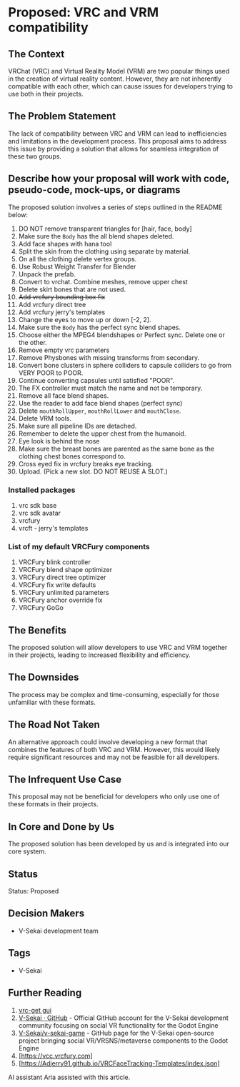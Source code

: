# Proposed: VRC and VRM compatibility

## The Context

VRChat (VRC) and Virtual Reality Model (VRM) are two popular things used in the creation of virtual reality content. However, they are not inherently compatible with each other, which can cause issues for developers trying to use both in their projects.

## The Problem Statement

The lack of compatibility between VRC and VRM can lead to inefficiencies and limitations in the development process. This proposal aims to address this issue by providing a solution that allows for seamless integration of these two groups.

## Describe how your proposal will work with code, pseudo-code, mock-ups, or diagrams

The proposed solution involves a series of steps outlined in the README below:

1. DO NOT remove transparent triangles for [hair, face, body]
1. Make sure the `Body` has the all blend shapes deleted.
1. Add face shapes with hana tool
2. Split the skin from the clothing using separate by material.
3. On all the clothing delete vertex groups.
4. Use Robust Weight Transfer for Blender
6. Unpack the prefab.
7. Convert to vrchat. Combine meshes, remove upper chest
8. Delete skirt bones that are not used.
9. ~~Add vrcfury bounding box fix~~
10. Add vrcfury direct tree
11. Add vrcfury jerry's templates
12. Change the eyes to move up or down [-2, 2].
13. Make sure the `Body` has the perfect sync blend shapes.
10. Choose either the MPEG4 blendshapes or Perfect sync. Delete one or the other.
11. Remove empty vrc parameters
12. Remove Physbones with missing transforms from secondary.
13. Convert bone clusters in sphere colliders to capsule colliders to go from VERY POOR to POOR.
14. Continue converting capsules until satisfied "POOR".
15. The FX controller must match the name and not be temporary.
16. Remove all face blend shapes.
17. Use the reader to add face blend shapes (perfect sync)
18. Delete `mouthRollUpper`, `mouthRollLower` and `mouthClose`. 
19. Delete VRM tools.
20. Make sure all pipeline IDs are detached.
21. Remember to delete the upper chest from the humanoid.
22. Eye look is behind the nose
23. Make sure the breast bones are parented as the same bone as the clothing chest bones correspond to.
24. Cross eyed fix in vrcfury breaks eye tracking.
25. Upload. (Pick a new slot. DO NOT REUSE A SLOT.)

### Installed packages

1. vrc sdk base
2. vrc sdk avatar
3. vrcfury
4. vrcft - jerry's templates

### List of my default VRCFury components

1. VRCFury blink controller
2. VRCFury blend shape optimizer
3. VRCFury direct tree optimizer
4. VRCFury fix write defaults
5. VRCFury unlimited parameters
6. VRCFury anchor override fix
7. VRCFury GoGo

## The Benefits

The proposed solution will allow developers to use VRC and VRM together in their projects, leading to increased flexibility and efficiency.

## The Downsides

The process may be complex and time-consuming, especially for those unfamiliar with these formats.

## The Road Not Taken

An alternative approach could involve developing a new format that combines the features of both VRC and VRM. However, this would likely require significant resources and may not be feasible for all developers.

## The Infrequent Use Case

This proposal may not be beneficial for developers who only use one of these formats in their projects.

## In Core and Done by Us

The proposed solution has been developed by us and is integrated into our core system.

## Status

Status: Proposed <!-- Draft | Proposed | Rejected | Accepted | Deprecated | Superseded by -->

## Decision Makers

- V-Sekai development team

## Tags

- V-Sekai

## Further Reading

1. [vrc-get gui](https://github.com/vrc-get/vrc-get/releases/tag/gui-v0.1.0-beta.16)
1. [V-Sekai · GitHub](https://github.com/v-sekai) - Official GitHub account for the V-Sekai development community focusing on social VR functionality for the Godot Engine
2. [V-Sekai/v-sekai-game](https://github.com/v-sekai/v-sekai-game) - GitHub page for the V-Sekai open-source project bringing social VR/VRSNS/metaverse components to the Godot Engine
4. [https://vcc.vrcfury.com]
5. [https://Adjerry91.github.io/VRCFaceTracking-Templates/index.json]

AI assistant Aria assisted with this article.
